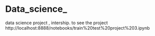 # Data_science_
 data science project , intership. to see the project  http://localhost:8888/notebooks/train%20test%20project%203.ipynb
